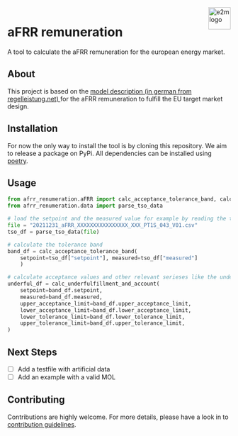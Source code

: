 <a href="https://www.e2m.energy/">
    <img src="https://www.e2m.energy/static/img/logos/e2m_logo.png" 
    alt="e2m logo" title="e2m" height="50" align="right" />
</a>

# aFRR remuneration

A tool to calculate the aFRR remuneration for the european energy market.

## About

This project is based on the 
<a href="https://www.regelleistung.net/ext/download/Modellbeschreibung_aFRR-Abrechnung_ab_01.10.2021">
    model description (in german from regelleistung.net)
</a> 
for the aFRR remuneration to fulfill the EU target market design.

## Installation 

For now the only way to install the tool is by cloning this repository. We aim to release a package on PyPi.
All dependencies can be installed using 
<a href="https://python-poetry.org/">poetry</a>. 

## Usage


````python 
from afrr_renumeration.aFRR import calc_acceptance_tolerance_band, calc_underfulfillment_and_account
from afrr_renumeration.data import parse_tso_data

# load the setpoint and the measured value for example by reading the tso data
file = "20211231_aFRR_XXXXXXXXXXXXXXXX_XXX_PT1S_043_V01.csv"
tso_df = parse_tso_data(file)

# calculate the tolerance band 
band_df = calc_acceptance_tolerance_band(
    setpoint=tso_df["setpoint"], measured=tso_df["measured"]
    )

# calculate acceptance values and other relevant serieses like the under-/overfulfillment 
underful_df = calc_underfulfillment_and_account(
    setpoint=band_df.setpoint,
    measured=band_df.measured,
    upper_acceptance_limit=band_df.upper_acceptance_limit,
    lower_acceptance_limit=band_df.lower_acceptance_limit,
    lower_tolerance_limit=band_df.lower_tolerance_limit,
    upper_tolerance_limit=band_df.upper_tolerance_limit,
)


````

## Next Steps

- [ ] Add a testfile with artificial data
- [ ] Add an example with a valid MOL

## Contributing

Contributions are highly welcome. For more details, please have a look in to 
[contribution guidelines](https://github.com/energy2market/afrr-remuneration/blob/main/CONTRIBUTING.md).
